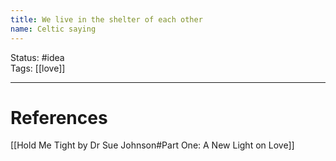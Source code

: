 ```yaml
---
title: We live in the shelter of each other
name: Celtic saying
---
```

Status: #idea  
Tags: [[love]]

---
# References
[[Hold Me Tight by Dr Sue Johnson#Part One: A New Light on Love]]
